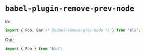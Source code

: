 # `babel-plugin-remove-prev-node`

In:

```js
import { Foo, Bar /* @babel-remove-prev-node */ } from "bla";
```

Out:

```js
import { Foo } from "bla";
```
